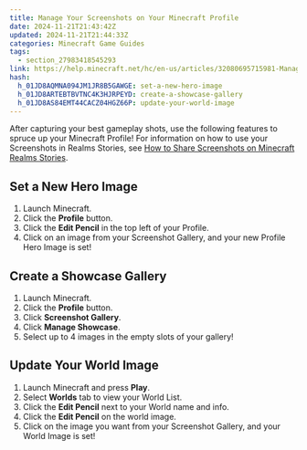 ```yaml
---
title: Manage Your Screenshots on Your Minecraft Profile
date: 2024-11-21T21:43:42Z
updated: 2024-11-21T21:44:33Z
categories: Minecraft Game Guides
tags:
  - section_27983418545293
link: https://help.minecraft.net/hc/en-us/articles/32080695715981-Manage-Your-Screenshots-on-Your-Minecraft-Profile
hash:
  h_01JD8AQMNA094JM1JR8B5GAWGE: set-a-new-hero-image
  h_01JD8ARTEBTBVTNC4K3HJRPEYD: create-a-showcase-gallery
  h_01JD8AS84EMT44CACZ04HGZ66P: update-your-world-image
---
```


After capturing your best gameplay shots, use the following features to spruce up your Minecraft Profile! For information on how to use your Screenshots in Realms Stories, see [How to Share Screenshots on Minecraft Realms Stories](../Minecraft-Realms-Stories/How-to-Share-Screenshots-on-Minecraft-Realms-Stories.md).

## Set a New Hero Image

1.  Launch Minecraft.
2.  Click the **Profile** button.
3.  Click the **Edit Pencil** in the top left of your Profile.
4.  Click on an image from your Screenshot Gallery, and your new Profile Hero Image is set!

## Create a Showcase Gallery

1.  Launch Minecraft.
2.  Click the **Profile** button.
3.  Click **Screenshot Gallery**.
4.  Click **Manage Showcase**.
5.  Select up to 4 images in the empty slots of your gallery!

## Update Your World Image

1.  Launch Minecraft and press **Play**.
2.  Select **Worlds** tab to view your World List.
3.  Click the **Edit Pencil** next to your World name and info.
4.  Click the **Edit Pencil** on the world image.
5.  Click on the image you want from your Screenshot Gallery, and your World Image is set!
